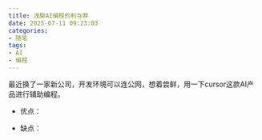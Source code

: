 ```yaml
---
title: 浅聊AI编程的利与弊
date: 2025-07-11 09:23:03
categories: 
- 随笔
tags:
- AI
- 编程
---
```


最近换了一家新公司，开发环境可以连公网，想着尝鲜，用一下cursor这款AI产品进行辅助编程。

- 优点：

- 缺点：
